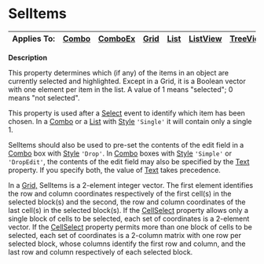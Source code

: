 




<h1 class="heading"><span class="name">SelItems</span></h1>

| Applies To: | [Combo](./combo.md) | [ComboEx](./comboex.md) | [Grid](./grid.md) | [List](./list.md) | [ListView](./listview.md) | [TreeView](./treeview.md) |
| --- | --- | --- | --- | --- | --- | ---  |


**Description**


This property determines which (if any) of the items in an object are currently selected and highlighted. Except in a Grid, it is a Boolean vector with one element per item in the list. A value of 1 means "selected"; 0 means "not selected".


This property is used after a [Select](./select.md) event to identify which item has been chosen. In a [Combo](./combo.md) or a [List](./list.md) with [Style](Style.htm) `'Single'` it will contain only a single 1.


SelItems should also be used to pre-set the contents of the edit field in a [Combo](./combo.md) box with [Style](Style.htm) `'Drop'`. In [Combo](./combo.md) boxes with [Style](Style.htm) `'Simple'` or `'DropEdit'`, the contents of the edit field may also be specified by the [Text](Text.htm) property. If you specify both, the value of [Text](Text.htm) takes precedence.


In a [Grid,](./grid.md) SelItems is a 2-element integer vector. The first element identifies the row and column coordinates respectively of the first cell(s) in the selected block(s) and the second, the row and column coordinates of the last cell(s) in the selected block(s). If the [CellSelect](CellSelect.htm#CellSelect_Property) property allows only a single block of cells to be selected, each set of coordinates is a 2-element vector. If the [CellSelect](CellSelect.htm#CellSelect_Property) property permits more than one block of cells to be selected, each set of coordinates is a 2-column matrix with one row per selected block, whose columns identify the first row and column, and the last row and column respectively of each selected block.



